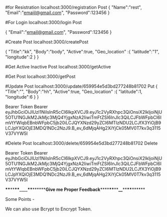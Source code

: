 #for Resistration
localhost:3000/registration
Post
{
"Name":"rest",
"Email":"emaijl@gmail.com",
"Password":123456
}

#For Login
localhost:3000/login
Post

{
"Email":"email@gmail.com",
"Password":123456
}

#Create Post
localhost:3000/createPost

{ "Title":"kk",
"Body":"body",
"Active":true,
"Geo_location" :{
"latitude":"1",
"longitude":2
}
}

#Get Active Inactive Post
localhost:3000/getActive

#Get Post
localhost:3000/getPost

#Update Post
localhost:3000/update/659954e5d3bd277248b81702
Put
{ "Title":"",
"Body":"hh",
"Active":true,
"Geo_location" :{
"latitude":1,
"longitude":6
}
}

Bearer Token Bearer eyJhbGciOiJIUzI1NiIsInR5cCI6IkpXVCJ9.eyJ1c2VyRXhpc3QiOnsiX2lkIjoiNjU5OTU1NGJkM2JkMjc3MjQ4YjgxNzA2IiwiTmFtZSI6InJlc3QiLCJFbWFpbCI6ImVtYWlqbEBnbWFpbC5jb20iLCJQYXNzd29yZCI6MTIzNDU2LCJfX3YiOjB9LCJpYXQiOjE3MDQ1NDc2NzJ9.B_ev_6dMjqAHg2XiYjCk05MV0T7kv3q3115V37VYW5I

#Delete Post
localhost:3000/delete/659954e5d3bd277248b81702
Delete

Bearer Token Bearer eyJhbGciOiJIUzI1NiIsInR5cCI6IkpXVCJ9.eyJ1c2VyRXhpc3QiOnsiX2lkIjoiNjU5OTU1NGJkM2JkMjc3MjQ4YjgxNzA2IiwiTmFtZSI6InJlc3QiLCJFbWFpbCI6ImVtYWlqbEBnbWFpbC5jb20iLCJQYXNzd29yZCI6MTIzNDU2LCJfX3YiOjB9LCJpYXQiOjE3MDQ1NDc2NzJ9.B_ev_6dMjqAHg2XiYjCk05MV0T7kv3q3115V37VYW5I

**\*\***\*\***\*\***\_\_\_\_**\*\***\*\***\*\***Give me Proper Feedback****\*\*****\*\*****\*\*****\_\_****\*\*****\*\*****\*\*****

Some Points -

We can also use Bcrypt to Encrypt Token.
